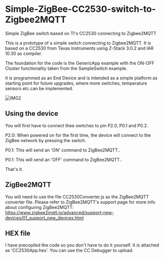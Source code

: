 # Simple-ZigBee-CC2530-switch-to-Zigbee2MQTT
Simple ZigBee switch based on TI's CC2530 connecting to Zigbee2MQTT

This is a prototype of a simple switch connecting to Zigbee2MQTT. It is based on a CC2530 from Texas Instruments using Z-Stack 3.0.2 and IAR 10.30 as compiler.

The foundation for the code is the GenericApp example with the ON-OFF Cluster functionality taken from the SampleSwitch example.

It is programmed as an End Device and is intended as a simple platform as starting point for future upgrades, where more switches, temperature sensors etc.can be implemented.

![IMG2](https://github.com/LemmeDasker/TestZigbee/assets/38005465/5e3acf4f-fb30-45d9-8a93-845ba9567916)

## Using the device
You will first have to connect thee switches to pin P2.0, P0.1 and P0.2.

P2.0:
When powered on for the first time, the device will connect to the ZigBee network by pressing the switch.

P0.1:
This will send an 'ON' command to ZigBee2MQTT..

P0.1:
This will send an 'OFF' command to ZigBee2MQTT..

That's it.

## ZigBee2MQTT
You will need to use the file CC2530Converter.js as the ZigBee2MQTT converter file. Please refer to ZigBee2MQTT's support page for more info about configuring ZigBee2MQTT:
https://www.zigbee2mqtt.io/advanced/support-new-devices/01_support_new_devices.html


## HEX file
I have precopiled the code so you don't have to do it yourself. It is attached as 'CC2530App.hex'. You can use the CC Debugger to upload.
